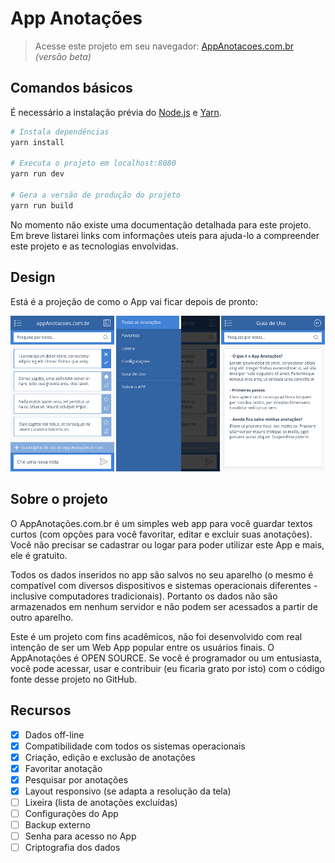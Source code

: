 # App Anotações

> Acesse este projeto em seu navegador: [AppAnotacoes.com.br](http://appanotacoes.com.br/) *(versão beta)*

## Comandos básicos
É necessário a instalação prévia do [Node.js](https://nodejs.org/en/) e [Yarn](https://yarnpkg.com/).
``` bash
# Instala dependências
yarn install

# Executa o projeto em localhost:8080
yarn run dev

# Gera a versão de produção do projeto
yarn run build
```
No momento não existe uma documentação detalhada para este projeto.
Em breve listarei links com informações uteis para ajuda-lo a compreender este projeto e as tecnologias envolvidas.

## Design
Está é a projeção de como o App vai ficar depois de pronto:

![Projeção do App](screenshots/projecao-app.png)

## Sobre o projeto
O AppAnotações.com.br é um simples web app para você guardar textos curtos (com opções para você favoritar, editar e excluir suas anotações). Você não precisar se cadastrar ou logar para poder utilizar este App e mais, ele é gratuito.

Todos os dados inseridos no app são salvos no seu aparelho (o mesmo é compatível com diversos dispositivos e sistemas operacionais diferentes - inclusive computadores tradicionais). Portanto os dados não são armazenados em nenhum servidor e não podem ser acessados a partir de outro aparelho.

Este é um projeto com fins acadêmicos, não foi desenvolvido com real intenção de ser um Web App popular entre os usuários finais. O AppAnotações é OPEN SOURCE. Se você é programador ou um entusiasta, você pode acessar, usar e contribuir (eu ficaria grato por isto) com o código fonte desse projeto no GitHub.

## Recursos
* [x] Dados off-line
* [x] Compatibilidade com todos os sistemas operacionais
* [x] Criação, edição e exclusão de anotações
* [x] Favoritar anotação
* [x] Pesquisar por anotações
* [x] Layout responsivo (se adapta a resolução da tela)
* [ ] Lixeira (lista de anotações excluídas)
* [ ] Configurações do App
* [ ] Backup externo
* [ ] Senha para acesso no App
* [ ] Criptografia dos dados
